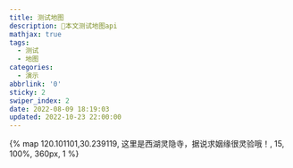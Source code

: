 ```yaml
---
title: 测试地图
description: 🥧本文测试地图api
mathjax: true
tags:
  - 测试
  - 地图
categories:
  - 演示
abbrlink: '0'
sticky: 2
swiper_index: 2
date: 2022-08-09 18:19:03
updated: 2022-10-23 22:00:00
---
```


{% map 120.101101,30.239119, 这里是西湖灵隐寺，据说求姻缘很灵验哦！, 15, 100%, 360px, 1 %}
<!-- {% map 120.101101,30.239119 %}
{% googleMap 120.101101,30.239119, 这里是西湖灵隐寺，据说求姻缘很灵验哦！ %}
{% gaodeMap 120.101101,30.239119, 这里是西湖灵隐寺，据说求姻缘很灵验哦！, 16 %}
{% geoqMap 120.101101,30.239119, 这里是西湖灵隐寺，据说求姻缘很灵验哦！, 13, 90%, 320px, 3 %} -->